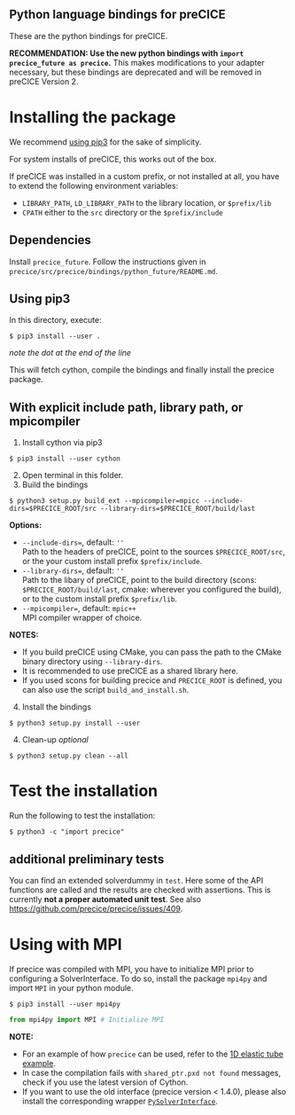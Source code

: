 Python language bindings for preCICE
------------------------------------

These are the python bindings for preCICE. 

**RECOMMENDATION: Use the new python bindings with `import precice_future as precice`.** This makes modifications to your adapter necessary, but these bindings are deprecated and will be removed in preCICE Version 2.

# Installing the package

We recommend [using pip3](https://github.com/precice/precice/blob/develop/src/precice/bindings/python/README.md#using-pip3) for the sake of simplicity.

For system installs of preCICE, this works out of the box.

If preCICE was installed in a custom prefix, or not installed at all, you have to extend the following environment variables:
- `LIBRARY_PATH`, `LD_LIBRARY_PATH` to the library location, or `$prefix/lib`
- `CPATH` either to the `src` directory or the `$prefix/include`

## Dependencies

Install `precice_future`. Follow the instructions given in `precice/src/precice/bindings/python_future/README.md`.

## Using pip3

In this directory, execute:
```
$ pip3 install --user .
```
*note the dot at the end of the line*

This will fetch cython, compile the bindings and finally install the precice package.

## With explicit include path, library path, or mpicompiler

1. Install cython via pip3
```
$ pip3 install --user cython
```
2. Open terminal in this folder.
3. Build the bindings

```
$ python3 setup.py build_ext --mpicompiler=mpicc --include-dirs=$PRECICE_ROOT/src --library-dirs=$PRECICE_ROOT/build/last 
```

**Options:**
- `--include-dirs=`, default: `''`   
  Path to the headers of preCICE, point to the sources `$PRECICE_ROOT/src`, or the your custom install prefix `$prefix/include`.
- `--library-dirs=`, default: `''`  
  Path to the libary of preCICE, point to the build directory (scons: `$PRECICE_ROOT/build/last`, cmake: wherever you configured the build), or to the custom install prefix `$prefix/lib`.
- `--mpicompiler=`, default: `mpic++`  
  MPI compiler wrapper of choice.

**NOTES:**

- If you build preCICE using CMake, you can pass the path to the CMake binary directory using `--library-dirs`.
- It is recommended to use preCICE as a shared library here.
- If you used scons for building precice and `PRECICE_ROOT` is defined, you can also use the script `build_and_install.sh`.

4. Install the bindings
```
$ python3 setup.py install --user
```

4. Clean-up _optional_
```
$ python3 setup.py clean --all
```

# Test the installation

Run the following to test the installation:
```
$ python3 -c "import precice"
```

## additional preliminary tests

You can find an extended solverdummy in `test`. Here some of the API functions are called and the results are checked with assertions. This is currently **not a proper automated unit test**. See also https://github.com/precice/precice/issues/409.

# Using with MPI

If precice was compiled with MPI, you have to initialize MPI prior to configuring a SolverInterface.
To do so, install the package `mpi4py` and import `MPI` in your python module.

```
$ pip3 install --user mpi4py
```

```python
from mpi4py import MPI # Initialize MPI 
```

**NOTE:**
- For an example of how `precice` can be used, refer to the [1D elastic tube example](https://github.com/precice/precice/wiki/1D-elastic-tube-using-the-Python-API).
- In case the compilation fails with `shared_ptr.pxd not found` messages, check if you use the latest version of Cython.
- If you want to use the old interface (precice version < 1.4.0), please also install the corresponding wrapper [`PySolverInterface`](https://github.com/precice/precice/tree/changingNameOfPySolverInterface/src/precice/bindings/PySolverInterface).
